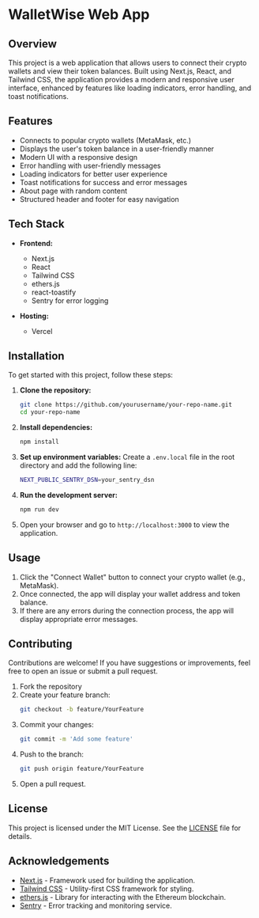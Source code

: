 # WalletWise Web App

## Overview

This project is a web application that allows users to connect their crypto wallets and view their token balances. Built using Next.js, React, and Tailwind CSS, the application provides a modern and responsive user interface, enhanced by features like loading indicators, error handling, and toast notifications.

## Features

- Connects to popular crypto wallets (MetaMask, etc.)
- Displays the user's token balance in a user-friendly manner
- Modern UI with a responsive design
- Error handling with user-friendly messages
- Loading indicators for better user experience
- Toast notifications for success and error messages
- About page with random content
- Structured header and footer for easy navigation

## Tech Stack

- **Frontend:**
  - Next.js
  - React
  - Tailwind CSS
  - ethers.js
  - react-toastify
  - Sentry for error logging

- **Hosting:**
  - Vercel

## Installation

To get started with this project, follow these steps:

1. **Clone the repository:**
   ```bash
   git clone https://github.com/yourusername/your-repo-name.git
   cd your-repo-name
   ```

2. **Install dependencies:**
   ```bash
   npm install
   ```

3. **Set up environment variables:**
   Create a `.env.local` file in the root directory and add the following line:
   ```bash
   NEXT_PUBLIC_SENTRY_DSN=your_sentry_dsn
   ```

4. **Run the development server:**
   ```bash
   npm run dev
   ```

5. Open your browser and go to `http://localhost:3000` to view the application.

## Usage

1. Click the "Connect Wallet" button to connect your crypto wallet (e.g., MetaMask).
2. Once connected, the app will display your wallet address and token balance.
3. If there are any errors during the connection process, the app will display appropriate error messages.

## Contributing

Contributions are welcome! If you have suggestions or improvements, feel free to open an issue or submit a pull request.

1. Fork the repository
2. Create your feature branch:
   ```bash
   git checkout -b feature/YourFeature
   ```
3. Commit your changes:
   ```bash
   git commit -m 'Add some feature'
   ```
4. Push to the branch:
   ```bash
   git push origin feature/YourFeature
   ```
5. Open a pull request.

## License

This project is licensed under the MIT License. See the [LICENSE](LICENSE) file for details.

## Acknowledgements

- [Next.js](https://nextjs.org/) - Framework used for building the application.
- [Tailwind CSS](https://tailwindcss.com/) - Utility-first CSS framework for styling.
- [ethers.js](https://docs.ethers.io/v5/) - Library for interacting with the Ethereum blockchain.
- [Sentry](https://sentry.io/) - Error tracking and monitoring service.

